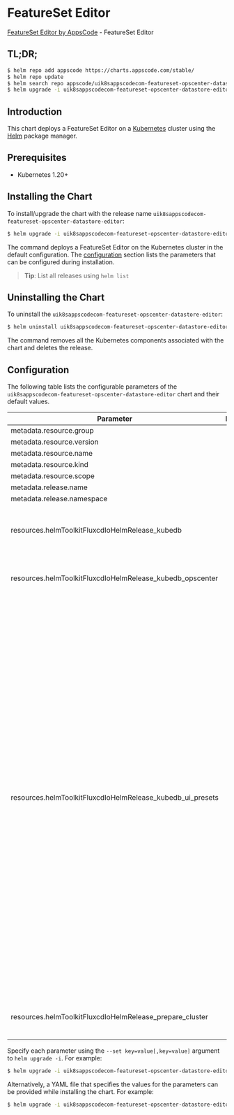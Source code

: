 # FeatureSet Editor

[FeatureSet Editor by AppsCode](https://appscode.com) - FeatureSet Editor

## TL;DR;

```bash
$ helm repo add appscode https://charts.appscode.com/stable/
$ helm repo update
$ helm search repo appscode/uik8sappscodecom-featureset-opscenter-datastore-editor --version=v0.19.0
$ helm upgrade -i uik8sappscodecom-featureset-opscenter-datastore-editor appscode/uik8sappscodecom-featureset-opscenter-datastore-editor -n default --create-namespace --version=v0.19.0
```

## Introduction

This chart deploys a FeatureSet Editor on a [Kubernetes](http://kubernetes.io) cluster using the [Helm](https://helm.sh) package manager.

## Prerequisites

- Kubernetes 1.20+

## Installing the Chart

To install/upgrade the chart with the release name `uik8sappscodecom-featureset-opscenter-datastore-editor`:

```bash
$ helm upgrade -i uik8sappscodecom-featureset-opscenter-datastore-editor appscode/uik8sappscodecom-featureset-opscenter-datastore-editor -n default --create-namespace --version=v0.19.0
```

The command deploys a FeatureSet Editor on the Kubernetes cluster in the default configuration. The [configuration](#configuration) section lists the parameters that can be configured during installation.

> **Tip**: List all releases using `helm list`

## Uninstalling the Chart

To uninstall the `uik8sappscodecom-featureset-opscenter-datastore-editor`:

```bash
$ helm uninstall uik8sappscodecom-featureset-opscenter-datastore-editor -n default
```

The command removes all the Kubernetes components associated with the chart and deletes the release.

## Configuration

The following table lists the configurable parameters of the `uik8sappscodecom-featureset-opscenter-datastore-editor` chart and their default values.

|                         Parameter                          | Description |                                                                                                                                                                                                                                                                                                                                                                                                                                                                                                                                                                                                                                                                                                                                                                                                                                                                                                                                                                                                                                                                                                                                                                                                                                                                                                                                                                                                                                                                                                                                                                                                                                                                                                                                                                                                                                                                                                                                                                                                                                                                                                                                                                                                                                                                                                                                                                                                                                                                                                                                                                                                                                                                                                                                                                                                                                                                                                                                                                                                                                                                                    Default                                                                                                                                                                                                                                                                                                                                                                                                                                                                                                                                                                                                                                                                                                                                                                                                                                                                                                                                                                                                                                                                                                                                                                                                                                                                                                                                                                                                                                                                                                                                                                                                                                                                                                                                                                                                                                                                                                                                                                                                                                                                                                                                                                                                                                                                                                                                                                                                                                                                                                                                                                                                                                                                                                                                                                                                                                                                                                                                                                                                                                                                                    |
|------------------------------------------------------------|-------------|-------------------------------------------------------------------------------------------------------------------------------------------------------------------------------------------------------------------------------------------------------------------------------------------------------------------------------------------------------------------------------------------------------------------------------------------------------------------------------------------------------------------------------------------------------------------------------------------------------------------------------------------------------------------------------------------------------------------------------------------------------------------------------------------------------------------------------------------------------------------------------------------------------------------------------------------------------------------------------------------------------------------------------------------------------------------------------------------------------------------------------------------------------------------------------------------------------------------------------------------------------------------------------------------------------------------------------------------------------------------------------------------------------------------------------------------------------------------------------------------------------------------------------------------------------------------------------------------------------------------------------------------------------------------------------------------------------------------------------------------------------------------------------------------------------------------------------------------------------------------------------------------------------------------------------------------------------------------------------------------------------------------------------------------------------------------------------------------------------------------------------------------------------------------------------------------------------------------------------------------------------------------------------------------------------------------------------------------------------------------------------------------------------------------------------------------------------------------------------------------------------------------------------------------------------------------------------------------------------------------------------------------------------------------------------------------------------------------------------------------------------------------------------------------------------------------------------------------------------------------------------------------------------------------------------------------------------------------------------------------------------------------------------------------------------------------------------------------------------------------------------------------------------------------------------------------------------------------------------------------------------------------------------------------------------------------------------------------------------------------------------------------------------------------------------------------------------------------------------------------------------------------------------------------------------------------------------------------------------------------------------------------------------------------------------------------------------------------------------------------------------------------------------------------------------------------------------------------------------------------------------------------------------------------------------------------------------------------------------------------------------------------------------------------------------------------------------------------------------------------------------------------------------------------------------------------------------------------------------------------------------------------------------------------------------------------------------------------------------------------------------------------------------------------------------------------------------------------------------------------------------------------------------------------------------------------------------------------------------------------------------------------------------------------------------------------------------------------------------------------------------------------------------------------------------------------------------------------------------------------------------------------------------------------------------------------------------------------------------------------------------------------------------------------------------------------------------------------------------------------------------------------------------------------------------------------------------------------------------------------------------------------------------------------------------------------------------------------------------------------------------------------------------------------------------------------------------------------------------------------------------------------------------------------------------------------------------------------------------------------------------------------------------------------------------------------------------------------------------------------------------------------------------------------------------------------------------------------------------------------------------------------------------------------------------------------------------------------------------------------------------------------------------------------------------------------------------------------------------------------------------------------------------------------------------|
| metadata.resource.group                                    |             | <code>ui.k8s.appscode.com</code>                                                                                                                                                                                                                                                                                                                                                                                                                                                                                                                                                                                                                                                                                                                                                                                                                                                                                                                                                                                                                                                                                                                                                                                                                                                                                                                                                                                                                                                                                                                                                                                                                                                                                                                                                                                                                                                                                                                                                                                                                                                                                                                                                                                                                                                                                                                                                                                                                                                                                                                                                                                                                                                                                                                                                                                                                                                                                                                                                                                                                                                                                                                                                                                                                                                                                                                                                                                                                                                                                                                                                                                                                                                                                                                                                                                                                                                                                                                                                                                                                                                                                                                                                                                                                                                                                                                                                                                                                                                                                                                                                                                                                                                                                                                                                                                                                                                                                                                                                                                                                                                                                                                                                                                                                                                                                                                                                                                                                                                                                                                                                                                                                                                                                                                                                                                                                                                                                                                                                                                                                                                                                                                                              |
| metadata.resource.version                                  |             | <code>v1alpha1</code>                                                                                                                                                                                                                                                                                                                                                                                                                                                                                                                                                                                                                                                                                                                                                                                                                                                                                                                                                                                                                                                                                                                                                                                                                                                                                                                                                                                                                                                                                                                                                                                                                                                                                                                                                                                                                                                                                                                                                                                                                                                                                                                                                                                                                                                                                                                                                                                                                                                                                                                                                                                                                                                                                                                                                                                                                                                                                                                                                                                                                                                                                                                                                                                                                                                                                                                                                                                                                                                                                                                                                                                                                                                                                                                                                                                                                                                                                                                                                                                                                                                                                                                                                                                                                                                                                                                                                                                                                                                                                                                                                                                                                                                                                                                                                                                                                                                                                                                                                                                                                                                                                                                                                                                                                                                                                                                                                                                                                                                                                                                                                                                                                                                                                                                                                                                                                                                                                                                                                                                                                                                                                                                                                         |
| metadata.resource.name                                     |             | <code>featuresets</code>                                                                                                                                                                                                                                                                                                                                                                                                                                                                                                                                                                                                                                                                                                                                                                                                                                                                                                                                                                                                                                                                                                                                                                                                                                                                                                                                                                                                                                                                                                                                                                                                                                                                                                                                                                                                                                                                                                                                                                                                                                                                                                                                                                                                                                                                                                                                                                                                                                                                                                                                                                                                                                                                                                                                                                                                                                                                                                                                                                                                                                                                                                                                                                                                                                                                                                                                                                                                                                                                                                                                                                                                                                                                                                                                                                                                                                                                                                                                                                                                                                                                                                                                                                                                                                                                                                                                                                                                                                                                                                                                                                                                                                                                                                                                                                                                                                                                                                                                                                                                                                                                                                                                                                                                                                                                                                                                                                                                                                                                                                                                                                                                                                                                                                                                                                                                                                                                                                                                                                                                                                                                                                                                                      |
| metadata.resource.kind                                     |             | <code>FeatureSet</code>                                                                                                                                                                                                                                                                                                                                                                                                                                                                                                                                                                                                                                                                                                                                                                                                                                                                                                                                                                                                                                                                                                                                                                                                                                                                                                                                                                                                                                                                                                                                                                                                                                                                                                                                                                                                                                                                                                                                                                                                                                                                                                                                                                                                                                                                                                                                                                                                                                                                                                                                                                                                                                                                                                                                                                                                                                                                                                                                                                                                                                                                                                                                                                                                                                                                                                                                                                                                                                                                                                                                                                                                                                                                                                                                                                                                                                                                                                                                                                                                                                                                                                                                                                                                                                                                                                                                                                                                                                                                                                                                                                                                                                                                                                                                                                                                                                                                                                                                                                                                                                                                                                                                                                                                                                                                                                                                                                                                                                                                                                                                                                                                                                                                                                                                                                                                                                                                                                                                                                                                                                                                                                                                                       |
| metadata.resource.scope                                    |             | <code>Cluster</code>                                                                                                                                                                                                                                                                                                                                                                                                                                                                                                                                                                                                                                                                                                                                                                                                                                                                                                                                                                                                                                                                                                                                                                                                                                                                                                                                                                                                                                                                                                                                                                                                                                                                                                                                                                                                                                                                                                                                                                                                                                                                                                                                                                                                                                                                                                                                                                                                                                                                                                                                                                                                                                                                                                                                                                                                                                                                                                                                                                                                                                                                                                                                                                                                                                                                                                                                                                                                                                                                                                                                                                                                                                                                                                                                                                                                                                                                                                                                                                                                                                                                                                                                                                                                                                                                                                                                                                                                                                                                                                                                                                                                                                                                                                                                                                                                                                                                                                                                                                                                                                                                                                                                                                                                                                                                                                                                                                                                                                                                                                                                                                                                                                                                                                                                                                                                                                                                                                                                                                                                                                                                                                                                                          |
| metadata.release.name                                      |             | <code>RELEASE-NAME</code>                                                                                                                                                                                                                                                                                                                                                                                                                                                                                                                                                                                                                                                                                                                                                                                                                                                                                                                                                                                                                                                                                                                                                                                                                                                                                                                                                                                                                                                                                                                                                                                                                                                                                                                                                                                                                                                                                                                                                                                                                                                                                                                                                                                                                                                                                                                                                                                                                                                                                                                                                                                                                                                                                                                                                                                                                                                                                                                                                                                                                                                                                                                                                                                                                                                                                                                                                                                                                                                                                                                                                                                                                                                                                                                                                                                                                                                                                                                                                                                                                                                                                                                                                                                                                                                                                                                                                                                                                                                                                                                                                                                                                                                                                                                                                                                                                                                                                                                                                                                                                                                                                                                                                                                                                                                                                                                                                                                                                                                                                                                                                                                                                                                                                                                                                                                                                                                                                                                                                                                                                                                                                                                                                     |
| metadata.release.namespace                                 |             | <code>default</code>                                                                                                                                                                                                                                                                                                                                                                                                                                                                                                                                                                                                                                                                                                                                                                                                                                                                                                                                                                                                                                                                                                                                                                                                                                                                                                                                                                                                                                                                                                                                                                                                                                                                                                                                                                                                                                                                                                                                                                                                                                                                                                                                                                                                                                                                                                                                                                                                                                                                                                                                                                                                                                                                                                                                                                                                                                                                                                                                                                                                                                                                                                                                                                                                                                                                                                                                                                                                                                                                                                                                                                                                                                                                                                                                                                                                                                                                                                                                                                                                                                                                                                                                                                                                                                                                                                                                                                                                                                                                                                                                                                                                                                                                                                                                                                                                                                                                                                                                                                                                                                                                                                                                                                                                                                                                                                                                                                                                                                                                                                                                                                                                                                                                                                                                                                                                                                                                                                                                                                                                                                                                                                                                                          |
| resources.helmToolkitFluxcdIoHelmRelease_kubedb            |             | <code>{"apiVersion":"helm.toolkit.fluxcd.io/v2","kind":"HelmRelease","metadata":{"labels":{"app.kubernetes.io/component":"kubedb"},"name":"kubedb","namespace":"kubeops"},"spec":{"chart":{"spec":{"chart":"kubedb","sourceRef":{"kind":"HelmRepository","name":"appscode-charts-oci","namespace":"kubeops"},"version":"v2025.4.30"}},"install":{"crds":"CreateReplace","createNamespace":true,"remediation":{"retries":-1}},"interval":"5m","releaseName":"kubedb","storageNamespace":"kubedb","targetNamespace":"kubedb","timeout":"30m","upgrade":{"crds":"CreateReplace","remediation":{"retries":-1}},"values":{"kubedb-autoscaler":{"enabled":true},"kubedb-dashboard":{"enabled":true},"kubedb-ops-manager":{"enabled":true},"kubedb-provisioner":{"enabled":true},"kubedb-schema-manager":{"enabled":true}}}}</code>                                                                                                                                                                                                                                                                                                                                                                                                                                                                                                                                                                                                                                                                                                                                                                                                                                                                                                                                                                                                                                                                                                                                                                                                                                                                                                                                                                                                                                                                                                                                                                                                                                                                                                                                                                                                                                                                                                                                                                                                                                                                                                                                                                                                                                                                                                                                                                                                                                                                                                                                                                                                                                                                                                                                                                                                                                                                                                                                                                                                                                                                                                                                                                                                                                                                                                                                                                                                                                                                                                                                                                                                                                                                                                                                                                                                                                                                                                                                                                                                                                                                                                                                                                                                                                                                                                                                                                                                                                                                                                                                                                                                                                                                                                                                                                                                                                                                                                                                                                                                                                                                                                                                                                                                                                                                                                                                                  |
| resources.helmToolkitFluxcdIoHelmRelease_kubedb_opscenter  |             | <code>{"apiVersion":"helm.toolkit.fluxcd.io/v2","kind":"HelmRelease","metadata":{"labels":{"app.kubernetes.io/component":"kubedb-opscenter"},"name":"kubedb-opscenter","namespace":"kubeops"},"spec":{"chart":{"spec":{"chart":"kubedb-opscenter","sourceRef":{"kind":"HelmRepository","name":"appscode-charts-oci","namespace":"kubeops"},"version":"v2025.4.30"}},"install":{"crds":"CreateReplace","createNamespace":true,"remediation":{"retries":-1}},"interval":"5m","releaseName":"kubedb-opscenter","storageNamespace":"kubedb","targetNamespace":"kubedb","timeout":"30m","upgrade":{"crds":"CreateReplace","remediation":{"retries":-1}}}}</code>                                                                                                                                                                                                                                                                                                                                                                                                                                                                                                                                                                                                                                                                                                                                                                                                                                                                                                                                                                                                                                                                                                                                                                                                                                                                                                                                                                                                                                                                                                                                                                                                                                                                                                                                                                                                                                                                                                                                                                                                                                                                                                                                                                                                                                                                                                                                                                                                                                                                                                                                                                                                                                                                                                                                                                                                                                                                                                                                                                                                                                                                                                                                                                                                                                                                                                                                                                                                                                                                                                                                                                                                                                                                                                                                                                                                                                                                                                                                                                                                                                                                                                                                                                                                                                                                                                                                                                                                                                                                                                                                                                                                                                                                                                                                                                                                                                                                                                                                                                                                                                                                                                                                                                                                                                                                                                                                                                                                                                                                                                                   |
| resources.helmToolkitFluxcdIoHelmRelease_kubedb_ui_presets |             | <code>{"apiVersion":"helm.toolkit.fluxcd.io/v2","kind":"HelmRelease","metadata":{"labels":{"app.kubernetes.io/component":"kubedb-ui-presets"},"name":"kubedb-ui-presets","namespace":"kubeops"},"spec":{"chart":{"spec":{"chart":"kubedb-ui-presets","sourceRef":{"kind":"HelmRepository","name":"appscode-charts-oci","namespace":"kubeops"},"version":"v2025.6.16"}},"install":{"crds":"CreateReplace","createNamespace":true,"remediation":{"retries":-1}},"interval":"5m","releaseName":"kubedb-ui-presets","storageNamespace":"kubedb","targetNamespace":"kubedb","timeout":"30m","upgrade":{"crds":"CreateReplace","remediation":{"retries":-1}},"values":{"alert":{"toggle":true},"archiver":{"enable":{"default":false,"toggle":true}},"authCredential":{"customize":true,"referExisting":true},"backup":{"by":"BackupConfiguration","enable":{"default":true,"toggle":true}},"clusterIssuers":{"available":[],"default":"","toggle":true},"clusterTier":{"default":"GeneralPurpose","nodeTopology":{"available":[],"default":"","toggle":true},"placement":{"available":[],"default":"","toggle":true},"toggle":true},"customConfiguration":true,"databases":{"Cassandra":{"mode":{"available":["Standalone","Topology"],"default":"Topology","toggle":true},"versions":{"available":["4.1.8","5.0.3"],"default":"5.0.3","toggle":true}},"ClickHouse":{"mode":{"available":["Standalone","Topology"],"default":"Topology","toggle":true},"versions":{"available":["24.4.1"],"default":"24.4.1","toggle":true}},"Druid":{"mode":{"available":["Topology"],"default":"Topology","toggle":true},"versions":{"available":["28.0.1","30.0.1","31.0.0"],"default":"31.0.0","toggle":true}},"Elasticsearch":{"mode":{"available":["Combined","Topology"],"default":"Topology","toggle":true},"versions":{"available":["xpack-8.17.2","xpack-7.17.27","opensearch-1.3.13","opensearch-2.19.0"],"default":"xpack-8.17.2","toggle":true}},"FerretDB":{"mode":{"available":["Standalone","Replicaset"],"default":"Replicaset","toggle":true},"versions":{"available":["1.18.0","1.23.0","2.0.0"],"default":"2.0.0","toggle":true}},"Ignite":{"mode":{"available":["Standalone","Replicaset"],"default":"Replicaset","toggle":true},"versions":{"available":["2.17.0"],"default":"2.17.0","toggle":true}},"Kafka":{"mode":{"available":["Combined","Topology"],"default":"Topology","toggle":true},"versions":{"available":["3.7.2","3.8.1","3.9.0"],"default":"3.9.0","toggle":true}},"MSSQLServer":{"mode":{"available":["Standalone","Topology"],"default":"Topology","toggle":true},"versions":{"available":["2022-cu12","2022-cu14","2022-cu16"],"default":"2022-cu16","toggle":true}},"MariaDB":{"mode":{"available":["Standalone","Replicaset"],"default":"Replicaset","toggle":true},"versions":{"available":["10.5.23","10.6.16","11.5.2"],"default":"11.5.2","toggle":true}},"Memcached":{"mode":{"available":["Standalone","Replicaset"],"default":"Replicaset","toggle":true},"versions":{"available":["1.5.22","1.6.29","1.6.33"],"default":"1.6.33","toggle":true}},"MongoDB":{"mode":{"available":["Standalone","Replicaset","Sharded"],"default":"Replicaset","toggle":true},"versions":{"available":["4.4.26","percona-5.0.23","6.0.12","7.0.16","8.0.4"],"default":"7.0.16","toggle":true}},"MySQL":{"mode":{"available":["Standalone","GroupReplication","InnoDBCluster","RemoteReplica","SemiSync"],"default":"GroupReplication","toggle":true},"versions":{"available":["5.7.44","8.0.36","8.4.2"],"default":"8.4.2","toggle":true}},"PerconaXtraDB":{"mode":{"available":["Standalone","Replicaset"],"default":"Replicaset","toggle":true},"versions":{"available":["8.0.26","8.0.40","8.4.3"],"default":"8.4.3","toggle":true}},"PgBouncer":{"mode":{"available":["Standalone","Replicaset"],"default":"Replicaset","toggle":true},"versions":{"available":["1.17.0","1.18.0","1.23.1","1.24.0"],"default":"1.24.0","toggle":true}},"Pgpool":{"mode":{"available":["Standalone","Replicaset"],"default":"Replicaset","toggle":true},"versions":{"available":["4.4.5","4.5.0","4.5.3"],"default":"4.5.3","toggle":true}},"Postgres":{"mode":{"available":["Standalone","Replicaset"],"default":"Replicaset","toggle":true},"versions":{"available":["13.20","14.17","15.12","16.8","17.4"],"default":"17.4","toggle":true}},"ProxySQL":{"mode":{"available":["Standalone","Replicaset"],"default":"Replicaset","toggle":true},"versions":{"available":["2.3.2-debian","2.4.4-debian","2.6.3-debian"],"default":"2.6.3-debian","toggle":true}},"RabbitMQ":{"mode":{"available":["Standalone","Replicaset"],"default":"Replicaset","toggle":true},"versions":{"available":["3.12.12","3.13.2","4.0.4"],"default":"4.0.4","toggle":true}},"Redis":{"mode":{"available":["Standalone","Cluster","Sentinel"],"default":"Cluster","toggle":true},"versions":{"available":["6.2.14","7.2.4","7.4.1","valkey-8.1.1"],"default":"valkey-8.1.1","toggle":true}},"Singlestore":{"mode":{"available":["Standalone","Topology"],"default":"Topology","toggle":true},"versions":{"available":["8.1.32","8.5.30","8.7.10"],"default":"8.7.10","toggle":true}},"Solr":{"mode":{"available":["Standalone","Replicaset","Topology"],"default":"Replicaset","toggle":true},"versions":{"available":["8.11.2","9.6.1","9.8.0"],"default":"9.8.0","toggle":true}},"ZooKeeper":{"mode":{"available":["Standalone","Replicaset"],"default":"Replicaset","toggle":true},"versions":{"available":["3.7.2","3.8.3","3.9.1"],"default":"3.9.1","toggle":true}}},"deletionPolicy":{"default":"WipeOut","toggle":true},"deployment":{"default":"Shared","toggle":true},"expose":{"default":false,"toggle":true},"leftPanel":{"showBackup":true,"showBackupLegacy":false,"showInsights":true,"showOperations":true,"showSecurity":false,"showVaultInfo":true},"monitoring":{"agent":"prometheus.io/operator","exporter":{"resources":{"requests":{"cpu":"100m","memory":"128Mi"}}},"toggle":true},"pointInTimeRecovery":{"default":false,"toggle":true},"showPreview":false,"storageClasses":{"available":[],"default":"","toggle":true},"tls":{"default":false,"toggle":true}}}}</code> |
| resources.helmToolkitFluxcdIoHelmRelease_prepare_cluster   |             | <code>{"apiVersion":"helm.toolkit.fluxcd.io/v2","kind":"HelmRelease","metadata":{"labels":{"app.kubernetes.io/component":"prepare-cluster"},"name":"prepare-cluster","namespace":"kubeops"},"spec":{"chart":{"spec":{"chart":"prepare-cluster","sourceRef":{"kind":"HelmRepository","name":"appscode-charts-oci","namespace":"kubeops"},"version":"v2023.12.21"}},"install":{"crds":"CreateReplace","createNamespace":true,"remediation":{"retries":-1}},"interval":"5m","releaseName":"prepare-cluster","storageNamespace":"kubedb","targetNamespace":"kubedb","timeout":"30m","upgrade":{"crds":"CreateReplace","remediation":{"retries":-1}}}}</code>                                                                                                                                                                                                                                                                                                                                                                                                                                                                                                                                                                                                                                                                                                                                                                                                                                                                                                                                                                                                                                                                                                                                                                                                                                                                                                                                                                                                                                                                                                                                                                                                                                                                                                                                                                                                                                                                                                                                                                                                                                                                                                                                                                                                                                                                                                                                                                                                                                                                                                                                                                                                                                                                                                                                                                                                                                                                                                                                                                                                                                                                                                                                                                                                                                                                                                                                                                                                                                                                                                                                                                                                                                                                                                                                                                                                                                                                                                                                                                                                                                                                                                                                                                                                                                                                                                                                                                                                                                                                                                                                                                                                                                                                                                                                                                                                                                                                                                                                                                                                                                                                                                                                                                                                                                                                                                                                                                                                                                                                                                                      |


Specify each parameter using the `--set key=value[,key=value]` argument to `helm upgrade -i`. For example:

```bash
$ helm upgrade -i uik8sappscodecom-featureset-opscenter-datastore-editor appscode/uik8sappscodecom-featureset-opscenter-datastore-editor -n default --create-namespace --version=v0.19.0 --set metadata.resource.group=ui.k8s.appscode.com
```

Alternatively, a YAML file that specifies the values for the parameters can be provided while
installing the chart. For example:

```bash
$ helm upgrade -i uik8sappscodecom-featureset-opscenter-datastore-editor appscode/uik8sappscodecom-featureset-opscenter-datastore-editor -n default --create-namespace --version=v0.19.0 --values values.yaml
```
